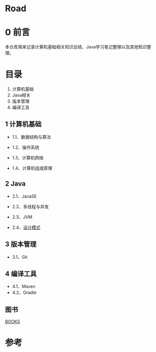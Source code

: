 # Road



# 0 前言

 本仓库用来记录计算机基础相关知识总结、Java学习笔记整理以及其他知识整理。



# 目录

1. 计算机基础
2. Java相关
3. 版本管理
4. 编译工具



## 1 计算机基础

- 1.1、数据结构与算法

- 1.2、操作系统

- 1.3、计算机网络

- 1.4、计算机组成原理





## 2 Java

- 2.1、JavaSE

- 2.2、多线程与并发
- 2.3、JVM
- 2.4、[设计模式](https://github.com/baijiangLai/DesignPattern)



## 3 版本管理

- 3.1、Git



## 4 编译工具

- 4.1、Maven
- 4.2、Gradle







## 图书

[BOOKS](https://github.com/baijiangLai/Books)



# 参考















